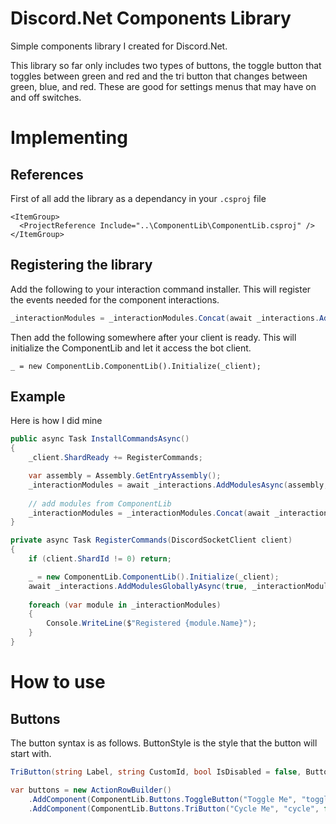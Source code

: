 # Discord.Net Components Library

Simple components library I created for Discord.Net.

This library so far only includes two types of buttons, the toggle button that toggles between green and red and the tri button that changes between green, blue, and red. These are good for settings menus that may have on and off switches.

# Implementing
## References
First of all add the library as a dependancy in your `.csproj` file
```csproj
<ItemGroup>
  <ProjectReference Include="..\ComponentLib\ComponentLib.csproj" />
</ItemGroup>
```

## Registering the library
Add the following to your interaction command installer. This will register the events needed for the component interactions.
```csharp
_interactionModules = _interactionModules.Concat(await _interactions.AddModulesAsync(typeof(ComponentLib.ComponentLib).Assembly, new ComponentLib.ComponentLib()._services));
```

Then add the following somewhere after your client is ready. This will initialize the ComponentLib and let it access the bot client.
```chsarp
_ = new ComponentLib.ComponentLib().Initialize(_client);
```

## Example
Here is how I did mine

```csharp
public async Task InstallCommandsAsync()
{
    _client.ShardReady += RegisterCommands;

    var assembly = Assembly.GetEntryAssembly();
    _interactionModules = await _interactions.AddModulesAsync(assembly, _services);
            
    // add modules from ComponentLib
    _interactionModules = _interactionModules.Concat(await _interactions.AddModulesAsync(typeof(ComponentLib.ComponentLib).Assembly, new ComponentLib.ComponentLib()._services));
}

private async Task RegisterCommands(DiscordSocketClient client)
{
    if (client.ShardId != 0) return;

    _ = new ComponentLib.ComponentLib().Initialize(_client);
    await _interactions.AddModulesGloballyAsync(true, _interactionModules.ToArray());
            
    foreach (var module in _interactionModules)
    {
        Console.WriteLine($"Registered {module.Name}");
    }
}
```

# How to use
## Buttons
The button syntax is as follows. ButtonStyle is the style that the button will start with.
```csharp
TriButton(string Label, string CustomId, bool IsDisabled = false, ButtonStyle Style = ButtonStyle.Success)
```

```csharp
var buttons = new ActionRowBuilder()
    .AddComponent(ComponentLib.Buttons.ToggleButton("Toggle Me", "toggle", false, ButtonStyle.Success))
    .AddComponent(ComponentLib.Buttons.TriButton("Cycle Me", "cycle", false, ButtonStyle.Success));
```
